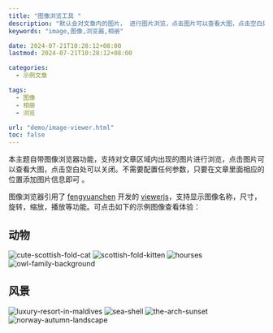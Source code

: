 ```yaml
---
title: "图像浏览工具 "
description: "默认会对文章内的图片， 进行图片浏览，点击图片可以查看大图，点击空白处可以关闭。"
keywords: "image,图像,浏览器,相册"

date: 2024-07-21T10:28:12+08:00
lastmod: 2024-07-21T10:28:12+08:00

categories:
  - 示例文章

tags:
  - 图像
  - 相册
  - 浏览

url: "demo/image-viewer.html"
toc: false
---
```


本主题自带图像浏览器功能，支持对文章区域内出现的图片进行浏览，点击图片可以查看大图，点击空白处可以关闭。不需要配置任何参数，只要在文章里面相应的位置添加图片信息即可 。

<!--more-->

图像浏览器引用了 [fengyuanchen](https://fengyuanchen.github.io/) 开发的 [viewerjs](https://fengyuanchen.github.io/viewerjs/)，支持显示图像名称，尺寸，旋转，缩放，播放等功能。可点击如下的示例图像查看体验：

## 动物

![cute-scottish-fold-cat](/post/image-viewer/preview_cute-scottish-fold-cat.jpg)
![scottish-fold-kitten](/post/image-viewer/preview_scottish-fold-kitten.jpg)
![hourses](/post/image-viewer/preview_horses.jpg)
![owl-family-background](/post/image-viewer/preview_owl-family-background.jpg)

## 风景

![luxury-resort-in-maldives](/post/image-viewer/preview_luxury-resort-in-maldives.jpg)
![sea-shell](/post/image-viewer/preview_sea-shell.jpg)
![the-arch-sunset](/post/image-viewer/preview_the-arch-sunset.jpg)
![norway-autumn-landscape](/post/image-viewer/preview_norway-autumn-landscape.jpg)

